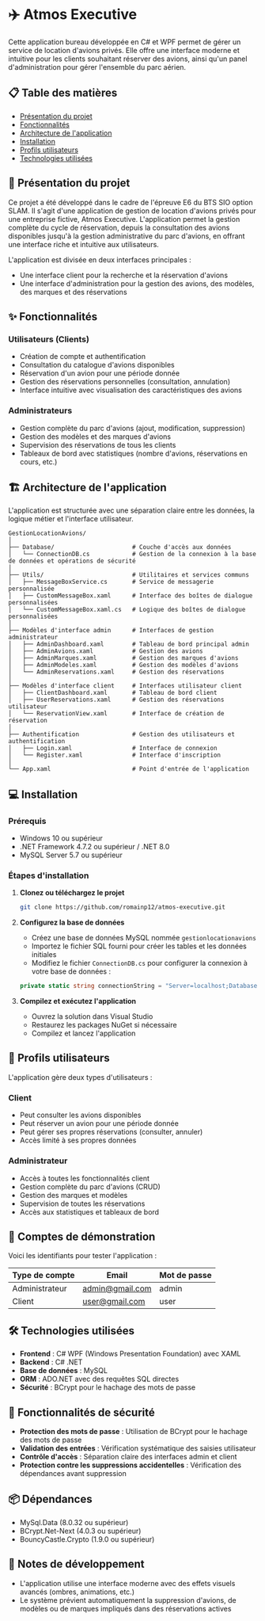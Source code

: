 # ✈️ Atmos Executive

Cette application bureau développée en C# et WPF permet de gérer un service de location d'avions privés. Elle offre une interface moderne et intuitive pour les clients souhaitant réserver des avions, ainsi qu'un panel d'administration pour gérer l'ensemble du parc aérien.

## 📋 Table des matières

- [Présentation du projet](#-présentation-du-projet)
- [Fonctionnalités](#-fonctionnalités)
- [Architecture de l'application](#-architecture-de-lapplication)
- [Installation](#-installation)
- [Profils utilisateurs](#-profils-utilisateurs)
- [Technologies utilisées](#️-technologies-utilisées)

## 🎯 Présentation du projet

Ce projet a été développé dans le cadre de l'épreuve E6 du BTS SIO option SLAM. Il s'agit d'une application de gestion de location d'avions privés pour une entreprise fictive, Atmos Executive.
L'application permet la gestion complète du cycle de réservation, depuis la consultation des avions disponibles jusqu'à la gestion administrative du parc d'avions, en offrant une interface riche et intuitive aux utilisateurs.

L'application est divisée en deux interfaces principales :
- Une interface client pour la recherche et la réservation d'avions
- Une interface d'administration pour la gestion des avions, des modèles, des marques et des réservations

## ✨ Fonctionnalités

### Utilisateurs (Clients)
- Création de compte et authentification
- Consultation du catalogue d'avions disponibles
- Réservation d'un avion pour une période donnée
- Gestion des réservations personnelles (consultation, annulation)
- Interface intuitive avec visualisation des caractéristiques des avions

### Administrateurs
- Gestion complète du parc d'avions (ajout, modification, suppression)
- Gestion des modèles et des marques d'avions
- Supervision des réservations de tous les clients
- Tableaux de bord avec statistiques (nombre d'avions, réservations en cours, etc.)

## 🏗️ Architecture de l'application

L'application est structurée avec une séparation claire entre les données, la logique métier et l'interface utilisateur.

```
GestionLocationAvions/
│
├── Database/                      # Couche d'accès aux données
│   └── ConnectionDB.cs            # Gestion de la connexion à la base de données et opérations de sécurité
│
├── Utils/                         # Utilitaires et services communs
│   ├── MessageBoxService.cs       # Service de messagerie personnalisée
│   ├── CustomMessageBox.xaml      # Interface des boîtes de dialogue personnalisées
│   └── CustomMessageBox.xaml.cs   # Logique des boîtes de dialogue personnalisées
│
├── Modèles d'interface admin      # Interfaces de gestion administrateur
│   ├── AdminDashboard.xaml        # Tableau de bord principal admin
│   ├── AdminAvions.xaml           # Gestion des avions
│   ├── AdminMarques.xaml          # Gestion des marques d'avions
│   ├── AdminModeles.xaml          # Gestion des modèles d'avions
│   └── AdminReservations.xaml     # Gestion des réservations
│ 
├── Modèles d'interface client     # Interfaces utilisateur client
│   ├── ClientDashboard.xaml       # Tableau de bord client
│   ├── UserReservations.xaml      # Gestion des réservations utilisateur
│   └── ReservationView.xaml       # Interface de création de réservation
│
├── Authentification               # Gestion des utilisateurs et authentification
│   ├── Login.xaml                 # Interface de connexion
│   └── Register.xaml              # Interface d'inscription
│
└── App.xaml                       # Point d'entrée de l'application
```

## 💻 Installation

### Prérequis
- Windows 10 ou supérieur
- .NET Framework 4.7.2 ou supérieur / .NET 8.0
- MySQL Server 5.7 ou supérieur

### Étapes d'installation

1. **Clonez ou téléchargez le projet**
   ```bash
   git clone https://github.com/romainp12/atmos-executive.git
   ```

2. **Configurez la base de données**
   - Créez une base de données MySQL nommée `gestionlocationavions`
   - Importez le fichier SQL fourni pour créer les tables et les données initiales
   - Modifiez le fichier `ConnectionDB.cs` pour configurer la connexion à votre base de données :
   ```csharp
   private static string connectionString = "Server=localhost;Database=gestionlocationavions;Uid=votre_utilisateur;Pwd=votre_mot_de_passe;";
   ```

3. **Compilez et exécutez l'application**
   - Ouvrez la solution dans Visual Studio
   - Restaurez les packages NuGet si nécessaire
   - Compilez et lancez l'application

## 👥 Profils utilisateurs

L'application gère deux types d'utilisateurs :

### Client
- Peut consulter les avions disponibles
- Peut réserver un avion pour une période donnée
- Peut gérer ses propres réservations (consulter, annuler)
- Accès limité à ses propres données

### Administrateur
- Accès à toutes les fonctionnalités client
- Gestion complète du parc d'avions (CRUD)
- Gestion des marques et modèles
- Supervision de toutes les réservations
- Accès aux statistiques et tableaux de bord

## 🔐 Comptes de démonstration

Voici les identifiants pour tester l'application :

| Type de compte | Email | Mot de passe |
|----------------|-------|--------------|
| Administrateur | admin@gmail.com | admin |
| Client | user@gmail.com | user |

## 🛠️ Technologies utilisées

- **Frontend** : C# WPF (Windows Presentation Foundation) avec XAML
- **Backend** : C# .NET
- **Base de données** : MySQL
- **ORM** : ADO.NET avec des requêtes SQL directes
- **Sécurité** : BCrypt pour le hachage des mots de passe

## 🔄 Fonctionnalités de sécurité

- **Protection des mots de passe** : Utilisation de BCrypt pour le hachage des mots de passe
- **Validation des entrées** : Vérification systématique des saisies utilisateur
- **Contrôle d'accès** : Séparation claire des interfaces admin et client
- **Protection contre les suppressions accidentelles** : Vérification des dépendances avant suppression

## 📦 Dépendances

- MySql.Data (8.0.32 ou supérieur)
- BCrypt.Net-Next (4.0.3 ou supérieur)
- BouncyCastle.Crypto (1.9.0 ou supérieur)

## 📝 Notes de développement

- L'application utilise une interface moderne avec des effets visuels avancés (ombres, animations, etc.)
- Le système prévient automatiquement la suppression d'avions, de modèles ou de marques impliqués dans des réservations actives
